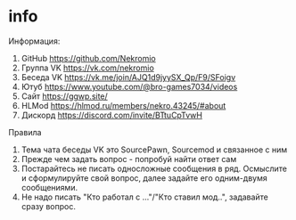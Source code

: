 # info
Информация:
1. GitHub https://github.com/Nekromio
2. Группа VK https://vk.com/nekromio
3. Беседа VK https://vk.me/join/AJQ1d9jyySX_Qp/F9/SFoigv
4. Ютуб https://www.youtube.com/@bro-games7034/videos
5. Сайт https://ggwp.site/
6. HLMod https://hlmod.ru/members/nekro.43245/#about
7. Дискорд https://discord.com/invite/BTtuCpTvwH

Правила  
1. Тема чата беседы VK это SourcePawn, Sourcemod и связанное с ним
2. Прежде чем задать вопрос - попробуй найти ответ сам
3. Постарайтесь не писать односложные сообщения в ряд. Осмыслите и сформулируйте свой вопрос, далее задайте его одним-двумя сообщениями.
4. Не надо писать "Кто работал с ..."/"Кто ставил мод..", задавайте сразу вопрос.
   
